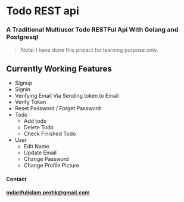 # Todo REST api
### A Traditional Multiuser Todo RESTFul Api With Golang and Postgresql
> Note: I have done this project for learning purpose only.
## Currently Working Features
* Signup
* Signin
* Verifying Email Via Sending token to Email
* Verify Token 
* Reset Password / Forget Password
* Todo
  * Add todo
  * Delete Todo
  * Check Finished Todo
* User
  * Edit Name
  * Update Email
  * Change Password
  * Change Profile Picture 

#### Contact
**mdarifulislam.protik@gmail.com**